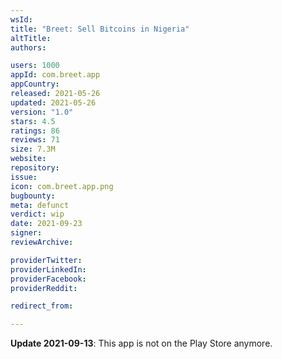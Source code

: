 ```yaml
---
wsId: 
title: "Breet: Sell Bitcoins in Nigeria"
altTitle: 
authors:

users: 1000
appId: com.breet.app
appCountry: 
released: 2021-05-26
updated: 2021-05-26
version: "1.0"
stars: 4.5
ratings: 86
reviews: 71
size: 7.3M
website: 
repository: 
issue: 
icon: com.breet.app.png
bugbounty: 
meta: defunct
verdict: wip
date: 2021-09-23
signer: 
reviewArchive:

providerTwitter: 
providerLinkedIn: 
providerFacebook: 
providerReddit: 

redirect_from:

---
```


**Update 2021-09-13**: This app is not on the Play Store anymore.

